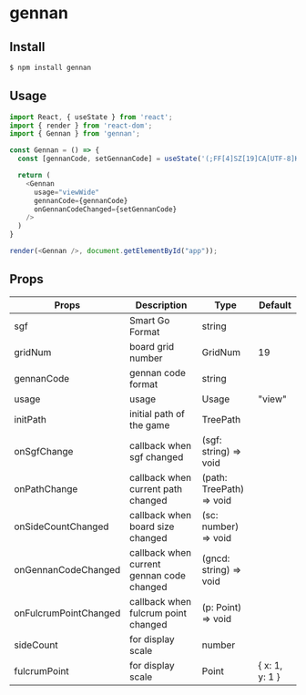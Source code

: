 # gennan

## Install
```sh
$ npm install gennan
```

## Usage
```js
import React, { useState } from 'react';
import { render } from 'react-dom';
import { Gennan } from 'gennan';

const Gennan = () => {
  const [gennanCode, setGennanCode] = useState('(;FF[4]SZ[19]CA[UTF-8]KM[6.5]),0,1:1,19')

  return (
    <Gennan
      usage="viewWide"
      gennanCode={gennanCode}
      onGennanCodeChanged={setGennanCode}
    />
  )
}

render(<Gennan />, document.getElementById("app"));
```

## Props
| Props            | Description                                             | Type                                        | Default |
|------------------|---------------------------------------------------------|---------------------------------------------|---------|
| sgf | Smart Go Format | string | |
| gridNum | board grid number | GridNum | 19 |
| gennanCode         | gennan code format                                              | string               |         | |
| usage | usage | Usage | "view" |
| initPath | initial path of the game | TreePath | |
| onSgfChange | callback when sgf changed | (sgf: string) => void | |
| onPathChange | callback when current path changed | (path: TreePath) => void | |
| onSideCountChanged | callback when board size changed | (sc: number) => void | |
| onGennanCodeChanged | callback when current gennan code changed                | (gncd: string) => void                                            |    | |
| onFulcrumPointChanged | callback when fulcrum point changed | (p: Point) => void | |
| sideCount | for display scale | number | |
| fulcrumPoint | for display scale | Point | { x: 1, y: 1 } |
